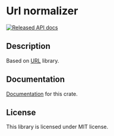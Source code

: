 # Url normalizer

[travis-image]: https://travis-ci.org/svmk/url-normalizer.svg?branch=master
[travis]: https://travis-ci.org/svmk/url-normalizer
[cratesio-image]: https://img.shields.io/crates/v/url-normalizer.svg
[cratesio]: https://crates.io/crates/url-normalizer
[![Released API docs](https://docs.rs/url-normalizer/badge.svg)](https://docs.rs/url-normalizer)

## Description
Based on [URL](https://crates.io/crates/url) library.

## Documentation
[Documentation](https://docs.rs/url-normalizer) for this crate.

## License

This library is licensed under MIT license.

